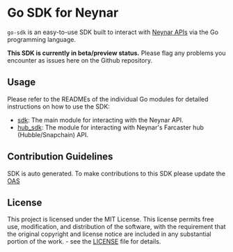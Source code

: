 # Go SDK for Neynar

`go-sdk` is an easy-to-use SDK built to interact with [Neynar APIs](https://docs.neynar.com/) via the Go programming language.

**This SDK is currently in beta/preview status.** Please flag any problems you encounter as issues here on the Github repository.

## Usage

Please refer to the READMEs of the individual Go modules for detailed instructions on how to use the SDK:
- [sdk](neynar_sdk/README.md): The main module for interacting with the Neynar API.
- [hub_sdk](neynar_hub_sdk/README.md): The module for interacting with Neynar's Farcaster hub (Hubble/Snapchain) API.

## Contribution Guidelines

SDK is auto generated.
To make contributions to this SDK please update the [OAS](https://github.com/neynarxyz/oas)

## License

This project is licensed under the MIT License. This license permits free use, modification, and distribution of the software, with the requirement that the original copyright and license notice are included in any substantial portion of the work. - see the [LICENSE](https://github.com/neynarxyz/go-sdk/blob/main/LICENSE) file for details.
